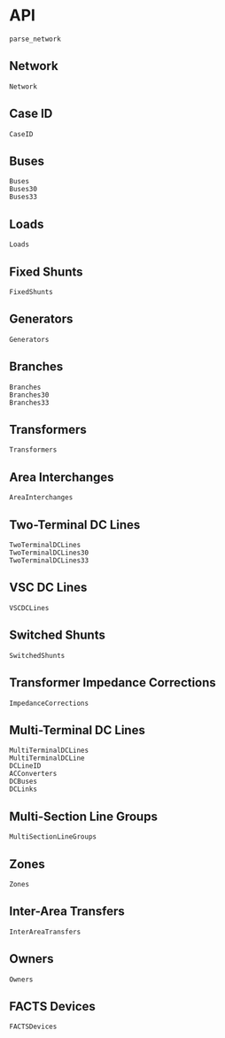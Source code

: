 # API

```@docs
parse_network
```

## Network
```@docs
Network
```

## Case ID
```@docs
CaseID
```

## Buses
```@docs
Buses
Buses30
Buses33
```

## Loads
```@docs
Loads
```

## Fixed Shunts
```@docs
FixedShunts
```

## Generators
```@docs
Generators
```

## Branches
```@docs
Branches
Branches30
Branches33
```

## Transformers
```@docs
Transformers
```

## Area Interchanges
```@docs
AreaInterchanges
```

## Two-Terminal DC Lines
```@docs
TwoTerminalDCLines
TwoTerminalDCLines30
TwoTerminalDCLines33
```

## VSC DC Lines
```@docs
VSCDCLines
```

## Switched Shunts
```@docs
SwitchedShunts
```

## Transformer Impedance Corrections
```@docs
ImpedanceCorrections
```

## Multi-Terminal DC Lines
```@docs
MultiTerminalDCLines
MultiTerminalDCLine
DCLineID
ACConverters
DCBuses
DCLinks
```

## Multi-Section Line Groups
```@docs
MultiSectionLineGroups
```

## Zones
```@docs
Zones
```

## Inter-Area Transfers
```@docs
InterAreaTransfers
```

## Owners
```@docs
Owners
```

## FACTS Devices
```@docs
FACTSDevices
```
